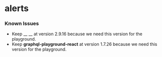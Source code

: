 # alerts

### Known Issues
* Keep __
__ at version 2.9.16 because we need this version for the playground.
* Keep __graphql-playground-react__ at version 1.7.26 because we need this version for the playground.
